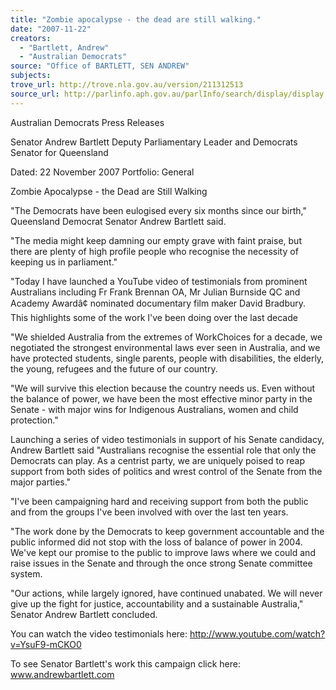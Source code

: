 ```yaml
---
title: "Zombie apocalypse - the dead are still walking."
date: "2007-11-22"
creators:
  - "Bartlett, Andrew"
  - "Australian Democrats"
source: "Office of BARTLETT, SEN ANDREW"
subjects:
trove_url: http://trove.nla.gov.au/version/211312513
source_url: http://parlinfo.aph.gov.au/parlInfo/search/display/display.w3p;query=Id%3A%22media/pressrel/S21P6%22
---
```


 Australian Democrats Press Releases

 Senator Andrew Bartlett  Deputy Parliamentary Leader and Democrats Senator for Queensland

 Dated: 22 November 2007  Portfolio: General 

 

 

 Zombie Apocalypse - the Dead are Still Walking

 "The Democrats have been eulogised every six months since our birth," Queensland Democrat Senator  Andrew Bartlett said.   

 "The media might keep damning our empty grave with faint praise, but there are plenty of high profile  people who recognise the necessity of keeping us in parliament."   

 "Today I have launched a YouTube video of testimonials from prominent Australians including Fr Frank  Brennan OA, Mr Julian Burnside QC and Academy Awardâ¢ nominated documentary film maker David  Bradbury. This highlights some of the work I've been doing over the last decade   

 "We shielded Australia from the extremes of WorkChoices for a decade, we negotiated the strongest  environmental laws ever seen in Australia, and we have protected students, single parents, people with  disabilities, the elderly, the young, refugees and the future of our country.   

 "We will survive this election because the country needs us. Even without the balance of power, we have  been the most effective minor party in the Senate - with major wins for Indigenous Australians, women  and child protection."   

 Launching a series of video testimonials in support of his Senate candidacy, Andrew Bartlett said  "Australians recognise the essential role that only the Democrats can play. As a centrist party, we are  uniquely poised to reap support from both sides of politics and wrest control of the Senate from the  major parties."   

 "I've been campaigning hard and receiving support from both the public and from the groups I've been  involved with over the last ten years.    

 "The work done by the Democrats to keep government accountable and the public informed did not stop  with the loss of balance of power in 2004. We've kept our promise to the public to improve laws where  we could and raise issues in the Senate and through the once strong Senate committee system.    

 "Our actions, while largely ignored, have continued unabated. We will never give up the fight for justice,  accountability and a sustainable Australia," Senator Andrew Bartlett concluded.   

 You can watch the video testimonials here: http://www.youtube.com/watch?v=YsuF9-mCKO0   

 To see Senator Bartlett's work this campaign click here: www.andrewbartlett.com 

